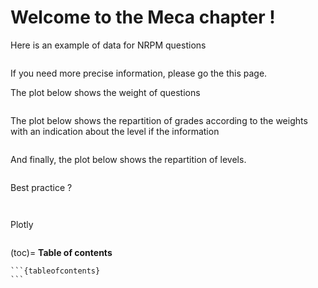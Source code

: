 # Welcome to the Meca chapter !

Here is an example of data for NRPM questions

```{glue:} data_desciption
```

If you need more precise information, please go the this page.

The plot below shows the weight of questions

```{glue:} plot_weight_hist
```

The plot below shows the repartition of grades according to the weights with an indication about the level if the information

```{glue:} fig_scatter_grade
```

And finally, the plot below shows the repartition of levels.

```{glue:} fig_level_pie
```

Best practice ?

```{glue:} hist_weights
```

```{glue:} pie_levels
```

Plotly

```{glue:} plotly_scattered
```

(toc)=
**Table of contents**

````{dropdown} Click to show the table of contents
```{tableofcontents}
```
````
